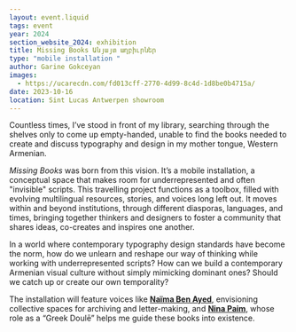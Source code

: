 ```yaml
---
layout: event.liquid
tags: event
year: 2024
section_website_2024: exhibition
title: Missing Books Անյայտ աղբիւրներ
type: "mobile installation "
author: Garine Gokceyan
images:
  - https://ucarecdn.com/fd013cff-2770-4d99-8c4d-1d8be0b4715a/
date: 2023-10-16
location: Sint Lucas Antwerpen showroom
---
```

Countless times, I’ve stood in front of my library, searching through the shelves only to come up empty-handed, unable to find the books needed to create and discuss typography and design in my mother tongue, Western Armenian. 

*Missing Books* was born from this vision. It’s a mobile installation, a conceptual space that makes room for underrepresented and often "invisible" scripts. This travelling project functions as a toolbox, filled with evolving multilingual resources, stories, and voices long left out. It moves within and beyond institutions, through different diasporas, languages, and times, bringing together thinkers and designers to foster a community that shares ideas, co-creates and inspires one another.

In a world where contemporary typography design standards have become the norm, how do we unlearn and reshape our way of thinking while working with underrepresented scripts? How can we build a contemporary Armenian visual culture without simply mimicking dominant ones? Should we catch up or create our own temporality?

The installation will feature voices like **[Naïma Ben Ayed](https://naimabenayedbureau.com/about)**, envisioning collective spaces for archiving and letter-making, and **[Nina Paim](http://www.ninapaim.com)**, whose role as a “Greek Doulē” helps me guide these books into existence.
